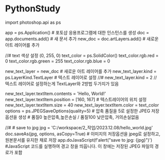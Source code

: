 # PythonStudy


import photoshop.api as ps

app = ps.Application() # 포토샵 응용프로그램에 대한 인스턴스를 생성
doc = app.documents.add() # 새 문서 추가
new_doc = doc.artLayers.add() # 새로운 아트 레이어를 추가

//# text 색상 설정 (0, 255, 0)
text_color = ps.SolidColor() 
text_color.rgb.red = 0 
text_color.rgb.green = 255 
text_color.rgb.blue = 0 
 
new_text_layer = new_doc # 새로운 아트 레이어를 추가
new_text_layer.kind = ps.LayerKind.TextLayer # 텍스트 레이어로 설정 
//# new_text_layer.kind = 2 // 텍스트 레이어로 설정하는게 TextLayer와 2방법 두가지가 있음

new_text_layer.textItem.contents = 'Hello, World!' 
new_text_layer.textItem.position = [160, 167] # 텍스트레이어의 위치 설정
new_text_layer.textItem.size = 40 
new_text_layer.textItem.color = text_color 
options = ps.JPEGSaveOptions(quality=5) # 압축 품질을 5로 설정한 JPEG 저장 옵션을 생성  # 품질0 높은압축,높은손실 / 품질100 낮은압축, 거의손실없음

//# # save to jpg
jpg = 'C:/workspace/2_작업/2023.12.08/hello_world.jpg'
doc.saveAs(jpg, options, asCopy=True) # 이미지의 저장옵션을 jpeg로 설정하고, 원본문서를 유지한 채로 저장
app.doJavaScript(f'alert("save to jpg: {jpg}")') #JavaScript 코드를 실행하여 경고 창을 띄웁니다. 이 창에는 저장된 JPEG 파일의 경로가 포함
